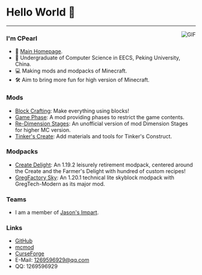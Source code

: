 # Hello World 👋

---
<img align="right" alt="GIF" src="https://raw.githubusercontent.com/haoruilee/haoruilee/master/pic/pusheencode.gif" />

### I'm CPearl

- 🔗 [Main Homepage](https://cpearl0.github.io/).
- 🔭 Undergraduate of Computer Science in EECS, Peking University, China.
- 💻 Making mods and modpacks of Minecraft.
- 🛠 Aim to bring more fun for high version of Minecraft.

### Mods

- [Block Crafting](https://github.com/CPearl0/Block-Crafting): Make everything using blocks!
- [Game Phase](https://github.com/CPearl0/Game-Phase): A mod providing phases to restrict the game contents.
- [Re-Dimension Stages](https://github.com/CPearl0/Re-DimensionStages): An unofficial version of mod Dimension Stages for higher MC version.
- [Tinker's Create](https://github.com/Jasons-impart/Tinkers-Create): Add materials and tools for Tinker's Construct.

### Modpacks

- [Create Delight](https://github.com/Jasons-impart/Create-Delight): An 1.19.2 leisurely retirement modpack, centered around the Create and the Farmer's Delight with hundred of custom recipes!
- [GregFactory Sky](https://github.com/ProgregssTeam/GregFactory-Sky): An 1.20.1 technical lite skyblock modpack with GregTech-Modern as its major mod.

### Teams

- I am a member of [Jason's Impart](https://github.com/Jasons-impart).

### Links

- [GitHub](https://github.com/CPearl0)
- [mcmod](https://center.mcmod.cn/161878/)
- [CurseForge](https://www.curseforge.com/members/cpearl)
- E-Mail: 1269596929@qq.com
- QQ: 1269596929
